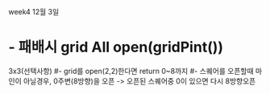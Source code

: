 week4
12월 3일


# - 패배시 grid All open(gridPint())


3x3(선택사항)
#- grid를 open(2,2)한다면 return 0~8까지
#- 스퀘어를 오픈할때 마인이 아닐경우, 0주변(8방향)을 오픈 -> 오픈된 스퀘어중 0이 있으면 다시 8방향오픈

